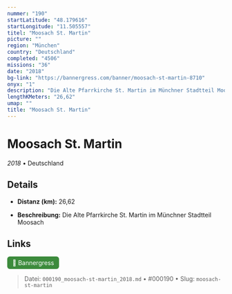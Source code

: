 ```yaml
---
nummer: "190"
startLatitude: "48.179616"
startLongitude: "11.505557"
titel: "Moosach St. Martin"
picture: ""
region: "München"
country: "Deutschland"
completed: "4506"
missions: "36"
date: "2018"
bg-link: "https://bannergress.com/banner/moosach-st-martin-8710"
onyx: "1"
description: "Die Alte Pfarrkirche St. Martin im Münchner Stadtteil Moosach"
lengthKMeters: "26,62"
umap: ""
title: "Moosach St. Martin"
---
```

# Moosach St. Martin

*2018* • Deutschland



## Details
- **Distanz (km):** 26,62



- **Beschreibung:** Die Alte Pfarrkirche St. Martin im Münchner Stadtteil Moosach


## Links
<div style="margin-top: 0.5em;">
<a href="https://bannergress.com/banner/moosach-st-martin-8710" target="_blank" style="display:inline-block;margin-right:8px;padding:6px 12px;background-color:#3c8b3c;color:white;text-decoration:none;border-radius:6px;">🔗 Bannergress</a>

</div>


> Datei: `000190_moosach-st-martin_2018.md` • #000190 • Slug: `moosach-st-martin`
